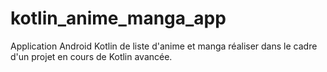 # kotlin_anime_manga_app

Application Android Kotlin de liste d'anime et manga réaliser dans le cadre d'un projet en cours de Kotlin avancée.
